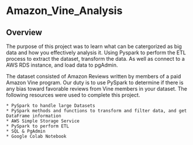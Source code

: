 # Amazon_Vine_Analysis


## Overview

The purpose of this project was to learn what can be catergorized as big data and how you effectively analysis it. Using Pyspark to perform the ETL process to extract the dataset, transform the data. As well as connect to a AWS RDS instance, and load data to pgAdmin.

The dataset consisted of Amazon Reviews written by members of a paid Amazon Vine program. Our duty is to use PySpark to determine if there is any bias toward favorable reviews from Vine members in your dataset. The following resources were used to complete this project.

    * PySpark to handle large Datasets
    * PySpark methods and functions to transform and filter data, and get DataFrame information
    * AWS Simple Storage Service
    * PySpark to perform ETL
    * SQL & PgAdmin
    * Google Colab Notebook





